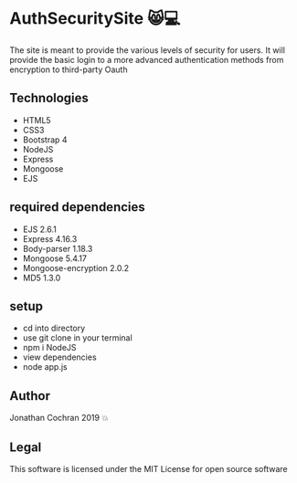 # AuthSecuritySite :smile_cat::computer:
The site is meant to provide the various levels of security for users.  It will provide the basic login to a more advanced authentication methods from encryption to third-party Oauth
## Technologies
- HTML5
- CSS3
- Bootstrap 4
- NodeJS
- Express
- Mongoose
- EJS
## required dependencies
- EJS 2.6.1
- Express 4.16.3
- Body-parser 1.18.3
- Mongoose 5.4.17
- Mongoose-encryption 2.0.2
- MD5 1.3.0
## setup
- cd into directory
- use git clone in your terminal
- npm i NodeJS
- view dependencies
- node app.js
## Author
Jonathan Cochran 2019 :boom:

## Legal
This software is licensed under the MIT License for open source software
